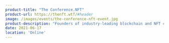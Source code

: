 ```yaml
---
product-title: "The Conference.NFT"
product-url: https://thenft.wtf/#header
image: /images/events/the-conference-nft-event.jpg
product-description: "Founders of industry-leading blockchain and NFT companies, famous NFT artists and collectors, developers of NFT marketplaces are willing to guide you through the current state of NFTs and their future possibilities."  
date: 2021-06-17
location: 'Online'
---
```

